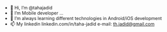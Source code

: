 - 👋 Hi, I’m @tahajadid
- 👀 I’m Mobile developer ...
- 🌱 I’m always learning different technologies in Android/iOS development
- 📫 My linkedin linkedin.com/in/taha-jadid e-mail: th.jadid@gmail.com

<!---
tahajadid/tahajadid is a ✨ special ✨ repository because its `README.md` (this file) appears on your GitHub profile.
You can click the Preview link to take a look at your changes.
--->
